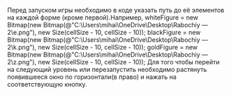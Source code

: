 Перед запуском игры необходимо в коде указать путь до её элементов на каждой форме (кроме первой).Например,
whiteFigure = new Bitmap(new Bitmap(@"C:\Users\mihai\OneDrive\Desktop\Rabochiy — 2\e.png"), new Size(cellSize - 10, cellSize - 10));
blackFigure = new Bitmap(new Bitmap(@"C:\Users\mihai\OneDrive\Desktop\Rabochiy — 2\k.png"), new Size(cellSize - 10, cellSize - 10));
goldFigure = new Bitmap(new Bitmap(@"C:\Users\mihai\OneDrive\Desktop\Rabochiy — 2\z.png"), new Size(cellSize - 10, cellSize - 10));
Для того чтобы перейти на следующий уровень или перезапустить необходимо растянуть появившееся окно по горизонтали(в право) и нажать на соответствующую кнопку.
